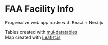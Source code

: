 # FAA Facility Info

Progressive web app made with React + Next.js

Tables created with [mui-datatables](https://github.com/gregnb/mui-datatables)  
Map created with [Leaflet.js](https://leafletjs.com/)
